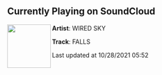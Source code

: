 ## Currently Playing on SoundCloud

[<img align="left" width="100" src="https://i1.sndcdn.com/artworks-uxyKQjQJExbJGC5d-sop1xg-t500x500.jpg">](https://soundcloud.com/wearewiredsky/falls-1)

**Artist**: WIRED SKY 

**Track**: FALLS

Last updated at 10/28/2021 05:52
